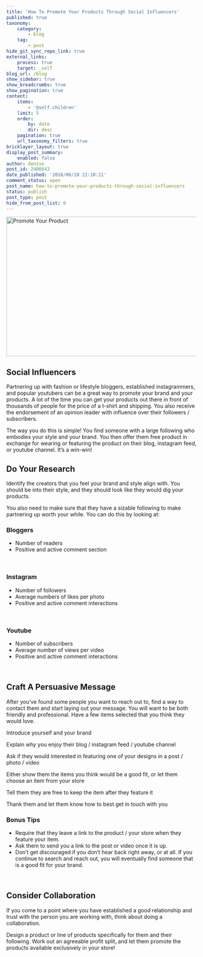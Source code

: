 ```yaml
---
title: 'How To Promote Your Products Through Social Influencers'
published: true
taxonomy:
    category:
        - blog
    tag:
        - post
hide_git_sync_repo_link: true
external_links:
    process: true
    target: _self
blog_url: /blog
show_sidebar: true
show_breadcrumbs: true
show_pagination: true
content:
    items:
        - '@self.children'
    limit: 5
    order:
        by: date
        dir: desc
    pagination: true
    url_taxonomy_filters: true
bricklayer_layout: true
display_post_summary:
    enabled: false
author: denise
post_id: 2406643
date_published: '2016/06/28 21:10:11'
comment_status: open
post_name: how-to-promote-your-products-through-social-influencers
status: publish
post_type: post
hide_from_post_list: 0
---
```


<img src="https://printaura.com/wp-content/uploads/2016/06/bloggers-blog-1024x386.jpg" alt="Promote Your Product" width="980" height="369" class="alignnone size-large wp-image-2406771" />
<h2>Social Influencers</h2>
Partnering up with fashion or lifestyle bloggers, established instagrammers, and popular youtubers can be a great way to promote your brand and your products. A lot of the time you can get your products out there in front of thousands of people for the price of a t-shirt and shipping. You also receive the endorsement of an opinion leader with influence over their followers / subscribers.

The way you do this is simple! You find someone with a large following who embodies your style and your brand. You then offer them free product in exchange for wearing or featuring the product on their blog, instagram feed, or youtube channel. It’s a win-win!
<h2>Do Your Research</h2>
Identify the creators that you feel your brand and style align with. You should be into their style, and they should look like they would dig your products.

You also need to make sure that they have a sizable following to make partnering up worth your while. You can do this by looking at:
<h3>Bloggers</h3>
<ul>
 	<li>Number of readers</li>
 	<li>Positive and active comment section</li>
</ul>
&nbsp;
<h3>Instagram</h3>
<ul>
 	<li>Number of followers</li>
 	<li>Average numbers of likes per photo</li>
 	<li>Positive and active comment interactions</li>
</ul>
&nbsp;
<h3>Youtube</h3>
<ul>
 	<li>Number of subscribers</li>
 	<li>Average number of views per video</li>
 	<li>Positive and active comment interactions</li>
</ul>
&nbsp;
<h2>Craft A Persuasive Message</h2>
After you’ve found some people you want to reach out to, find a way to contact them and start laying out your message. You will want to be both friendly and professional. Have a few items selected that you think they would love.

<span class="dashicons dashicons-yes"></span> Introduce yourself and your brand

<span class="dashicons dashicons-yes"></span> Explain why you enjoy their blog / instagram feed / youtube channel

<span class="dashicons dashicons-yes"></span> Ask if they would interested in featuring one of your designs in a post / photo / video

<span class="dashicons dashicons-yes"></span> Either show them the items you think would be a good fit, or let them choose an item from your store

<span class="dashicons dashicons-yes"></span> Tell them they are free to keep the item after they feature it

<span class="dashicons dashicons-yes"></span> Thank them and let them know how to best get in touch with you
<h3>Bonus Tips</h3>
<ul>
 	<li>Require that they leave a link to the product / your store when they feature your item.</li>
 	<li>Ask them to send you a link to the post or video once it is up.</li>
 	<li>Don’t get discouraged if you don’t hear back right away, or at all. If you continue to search and reach out, you will eventually find someone that is a good fit for your brand.</li>
</ul>
&nbsp;
<h2>Consider Collaboration</h2>
If you come to a point where you have established a good relationship and trust with the person you are working with, think about doing a collaboration.

Design a product or line of products specifically for them and their following. Work out an agreeable profit split, and let them promote the products available exclusively in your store!